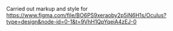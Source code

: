 Carried out markup and style for https://www.figma.com/file/BO6PS9xeraoby2p5iN6H1s/Oculus?type=design&node-id=0-1&t=9VhH1QpYqeiA4zEJ-0